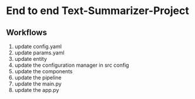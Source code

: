 # End to end Text-Summarizer-Project

## Workflows
1. update config.yaml
2. update params.yaml
3. update entity
4. update the configuration manager in src 
config
5. update the components
6. update the pipeline
7. update the main.py
8. update the app.py
